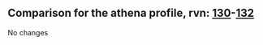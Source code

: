 ## Comparison for the athena profile, rvn: [130](https://github.com/PRO100KatYT/FortniteProfileRevisions/tree/main/profiles/athena/130%20athena.json)-[132](https://github.com/PRO100KatYT/FortniteProfileRevisions/tree/main/profiles/athena/132%20athena.json)

No changes
